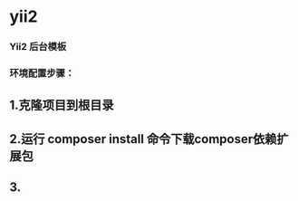 # yii2
### Yii2 后台模板


### 环境配置步骤：

## 1.克隆项目到根目录

## 2.运行  composer install 命令下载composer依赖扩展包

## 3.
